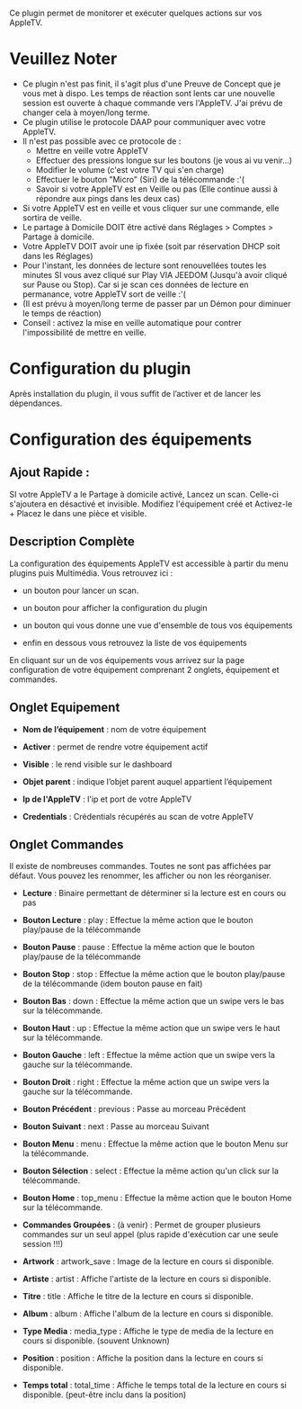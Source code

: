 Ce plugin permet de monitorer et exécuter quelques actions sur vos AppleTV.

Veuillez Noter 
==============
- Ce plugin n'est pas finit, il s'agit plus d'une Preuve de Concept que je vous met à dispo. Les temps de réaction sont lents car une nouvelle session est ouverte à chaque commande vers l'AppleTV. J'ai prévu de changer cela à moyen/long terme.
- Ce plugin utilise le protocole DAAP pour communiquer avec votre AppleTV.
- Il n'est pas possible avec ce protocole de :
  - Mettre en veille votre AppleTV
  - Effectuer des pressions longue sur les boutons (je vous ai vu venir...)
  - Modifier le volume (c'est votre TV qui s'en charge)
  - Effectuer le bouton "Micro" (Siri) de la télécommande :'(
  - Savoir si votre AppleTV est en Veille ou pas (Elle continue aussi à répondre aux pings dans les deux cas)
- Si votre AppleTV est en veille et vous cliquer sur une commande, elle sortira de veille.
- Le partage à Domicile DOIT être activé dans Réglages > Comptes > Partage à domicile.
- Votre AppleTV DOIT avoir une ip fixée (soit par réservation DHCP soit dans les Réglages)
- Pour l'instant, les données de lecture sont renouvellées toutes les minutes SI vous avez cliqué sur Play VIA JEEDOM (Jusqu'à avoir cliqué sur Pause ou Stop). Car si je scan ces données de lecture en permanance, votre AppleTV sort de veille :'(
- (Il est prévu à moyen/long terme de passer par un Démon pour diminuer le temps de réaction)
- Conseil : activez la mise en veille automatique pour contrer l'impossibilité de mettre en veille.

Configuration du plugin 
=======================

Après installation du plugin, il vous suffit de l’activer et de lancer les dépendances.

Configuration des équipements 
=============================

Ajout Rapide :
--------------
SI votre AppleTV a le Partage à domicile activé, Lancez un scan. Celle-ci s'ajoutera en désactivé et invisible.
Modifiez l'équipement créé et Activez-le + Placez le dans une pièce et visible.


Description Complète
--------------------
La configuration des équipements AppleTV est accessible à partir du menu
plugins puis Multimédia. Vous retrouvez ici :

-   un bouton pour lancer un scan.

-   un bouton pour afficher la configuration du plugin

-   un bouton qui vous donne une vue d'ensemble de tous vos équipements

-   enfin en dessous vous retrouvez la liste de vos équipements

En cliquant sur un de vos équipements vous arrivez sur la page
configuration de votre équipement comprenant 2 onglets, équipement et
commandes.

Onglet Equipement
-----------------

-   **Nom de l’équipement** : nom de votre équipement

-   **Activer** : permet de rendre votre équipement actif

-   **Visible** : le rend visible sur le dashboard

-   **Objet parent** : indique l’objet parent auquel appartient
    l’équipement

-   **Ip de l'AppleTV** : l'ip et port de votre AppleTV

-   **Credentials** : Crédentials récupérés au scan de votre AppleTV


Onglet Commandes
----------------
Il existe de nombreuses commandes. Toutes ne sont pas affichées par défaut. Vous pouvez les renommer, les afficher ou non les réorganiser. 

-   **Lecture** : Binaire permettant de déterminer si la lecture est en cours ou pas

-   **Bouton Lecture** : play : Effectue la même action que le bouton play/pause de la télécommande
-   **Bouton Pause** : pause : Effectue la même action que le bouton play/pause de la télécommande
-   **Bouton Stop** : stop : Effectue la même action que le bouton play/pause de la télécommande (idem bouton pause en fait)
-   **Bouton Bas** : down : Effectue la même action que un swipe vers le bas sur la télécommande.
-   **Bouton Haut** : up : Effectue la même action que un swipe vers le haut sur la télécommande.
-   **Bouton Gauche** : left : Effectue la même action que un swipe vers la gauche sur la télécommande.
-   **Bouton Droit** : right : Effectue la même action que un swipe vers la gauche sur la télécommande.
-   **Bouton Précédent** : previous : Passe au morceau Précédent
-   **Bouton Suivant** : next : Passe au morceau Suivant
-   **Bouton Menu** : menu : Effectue la même action que le bouton Menu sur la télécommande.
-   **Bouton Sélection** : select : Effectue la même action qu'un click sur la télécommande.
-   **Bouton Home** : top_menu : Effectue la même action que le bouton Home sur la télécommande.

-   **Commandes Groupées** : (à venir) : Permet de grouper plusieurs commandes sur un seul appel (plus rapide d'exécution car une seule session !!!)

-   **Artwork** : artwork_save : Image de la lecture en cours si disponible.
-   **Artiste** : artist : Affiche l'artiste de la lecture en cours si disponible.
-   **Titre** : title : Affiche le titre de la lecture en cours si disponible.
-   **Album** : album : Affiche l'album de la lecture en cours si disponible.
-   **Type Media** : media_type : Affiche le type de media de la lecture en cours si disponible. (souvent Unknown)
-   **Position** : position : Affiche la position dans la lecture en cours si disponible.
-   **Temps total** : total_time : Affiche le temps total de la lecture en cours si disponible. (peut-être inclu dans la position)



